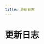 ```yaml
---
title: 更新日志
---
```


# 更新日志

<template>
<a-timeline>
    <a-timeline-item>v1.0.3 <a-tag color="blue">内测版</a-tag> <div>
      更新内容：</div>
      <div>
      - <a-tag color="orange">新增</a-tag>新增menu组件   
      </div></a-timeline-item>
    <a-timeline-item>v1.0.2 <a-tag color="blue">内测版</a-tag> <div>
      更新内容：</div>
      <div>
      - <a-tag color="orange">新增</a-tag>新增消息组件   
      </div></a-timeline-item>
    <a-timeline-item>v1.0.1 <a-tag color="blue">内测版</a-tag> <div>
      更新内容：</div>
      <div>
      - <a-tag color="green">公告</a-tag>版本发布   
      </div>
        </a-timeline-item>
</a-timeline>
</template>

